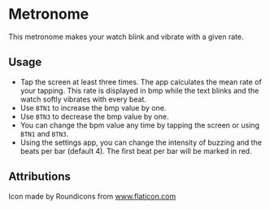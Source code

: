 # Metronome

This metronome makes your watch blink and vibrate with a given rate.

## Usage

* Tap the screen at least three times. The app calculates the mean rate of your tapping. This rate is displayed in bmp while the text blinks and the watch softly vibrates with every beat.
* Use `BTN1` to increase the bmp value by one.
* Use `BTN3` to decrease the bmp value by one.
* You can change the bpm value any time by tapping the screen or using `BTN1` and `BTN3`.
* Using the settings app, you can change the intensity of buzzing and the beats per bar (default 4). The first beat per bar will be marked in red.

## Attributions

Icon made by Roundicons from www.flaticon.com
